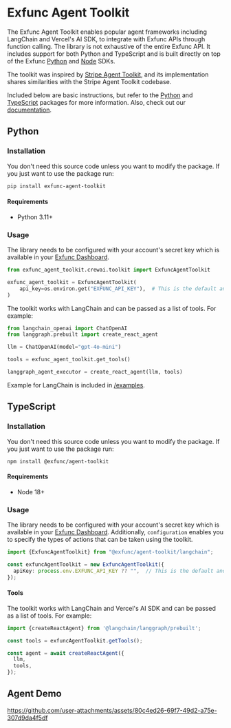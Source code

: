 # Exfunc Agent Toolkit

The Exfunc Agent Toolkit enables popular agent frameworks including LangChain and Vercel's AI SDK, to integrate with Exfunc APIs through function calling. The
library is not exhaustive of the entire Exfunc API. It includes support for both Python and TypeScript and is built directly on top of the Exfunc [Python][python-sdk] and [Node][node-sdk] SDKs.

The toolkit was inspired by [Stripe Agent Toolkit][stripe-agent-toolkit], and its implementation shares similarities with the Stripe Agent Toolkit codebase.

Included below are basic instructions, but refer to the [Python](/python) and [TypeScript](/typescript) packages for more information. Also, check out our [documentation][docs].

## Python

### Installation

You don't need this source code unless you want to modify the package. If you just
want to use the package run:

```sh
pip install exfunc-agent-toolkit
```

#### Requirements

- Python 3.11+

### Usage

The library needs to be configured with your account's secret key which is
available in your [Exfunc Dashboard][api-keys].

```python
from exfunc_agent_toolkit.crewai.toolkit import ExfuncAgentToolkit

exfunc_agent_toolkit = ExfuncAgentToolkit(
    api_key=os.environ.get("EXFUNC_API_KEY"),  # This is the default and can be omitted
)
```

The toolkit works with LangChain and can be passed as a list of tools. For example:

```python
from langchain_openai import ChatOpenAI
from langgraph.prebuilt import create_react_agent

llm = ChatOpenAI(model="gpt-4o-mini")

tools = exfunc_agent_toolkit.get_tools()

langgraph_agent_executor = create_react_agent(llm, tools)
```

Example for LangChain is included in [/examples](/python/examples).

## TypeScript

### Installation

You don't need this source code unless you want to modify the package. If you just
want to use the package run:

```
npm install @exfunc/agent-toolkit
```

#### Requirements

- Node 18+

### Usage

The library needs to be configured with your account's secret key which is available in your [Exfunc Dashboard][api-keys]. Additionally, `configuration` enables you to specify the types of actions that can be taken using the toolkit.

```typescript
import {ExfuncAgentToolkit} from "@exfunc/agent-toolkit/langchain";

const exfuncAgentToolkit = new ExfuncAgentToolkit({
  apiKey: process.env.EXFUNC_API_KEY ?? "",  // This is the default and can be omitted
});
```

#### Tools

The toolkit works with LangChain and Vercel's AI SDK and can be passed as a list of tools. For example:

```typescript
import {createReactAgent} from '@langchain/langgraph/prebuilt';

const tools = exfuncAgentToolkit.getTools();

const agent = await createReactAgent({
  llm,
  tools,
});
```

## Agent Demo

https://github.com/user-attachments/assets/80c4ed26-69f7-49d2-a75e-307d9da4f5df

[docs]: https://docs.exfunc.com
[python-sdk]: https://github.com/carvedai/exfunc-py
[node-sdk]: https://github.com/carvedai/exfunc-js
[api-keys]: https://app.exfunc.com/dashboard
[stripe-agent-toolkit]: https://github.com/stripe/agent-toolkit
